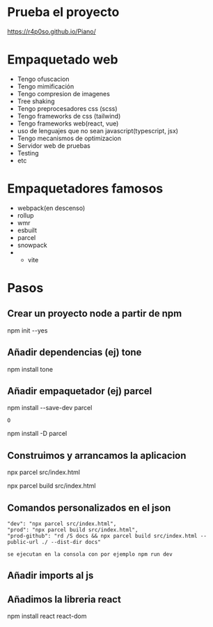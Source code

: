 # Prueba el proyecto

https://r4p0so.github.io/Piano/

# Empaquetado web

- Tengo ofuscacion
- Tengo mimificación
- Tengo compresion de imagenes
- Tree shaking
- Tengo preprocesadores css (scss)
- Tengo frameworks de css (tailwind)
- Tengo frameworks web(react, vue)
- uso de lenguajes que no sean javascript(typescript, jsx)
- Tengo mecanismos de optimizacion
- Servidor web de pruebas
- Testing
- etc
  
# Empaquetadores famosos

- webpack(en descenso)
- rollup
- wmr
- esbuilt
- parcel
- snowpack
- * vite
  
# Pasos

## Crear un proyecto node a partir de npm
npm init --yes

## Añadir dependencias (ej) tone
npm install tone

## Añadir empaquetador (ej) parcel
npm install --save-dev parcel

    O

npm install -D parcel

## Construimos  y arrancamos la aplicacion
npx parcel src/index.html

npx parcel build src/index.html

## Comandos personalizados en el json
    "dev": "npx parcel src/index.html",
    "prod": "npx parcel build src/index.html",
    "prod-github": "rd /S docs && npx parcel build src/index.html --public-url ./ --dist-dir docs"

    se ejecutan en la consola con por ejemplo npm run dev
## Añadir imports al js

## Añadimos la libreria react
npm install react react-dom